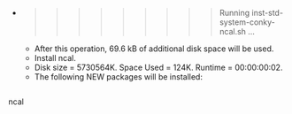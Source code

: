 * >>>>>>>>> Running inst-std-system-conky-ncal.sh ...
  * After this operation, 69.6 kB of additional disk space will be used.
  * Install ncal.
  * Disk size = 5730564K. Space Used = 124K. Runtime = 00:00:00:02.
  * The following NEW packages will be installed:
  ```bash
ncal
  ```
